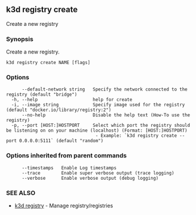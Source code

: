 ## k3d registry create

Create a new registry

### Synopsis

Create a new registry.

```
k3d registry create NAME [flags]
```

### Options

```
      --default-network string   Specify the network connected to the registry (default "bridge")
  -h, --help                     help for create
  -i, --image string             Specify image used for the registry (default "docker.io/library/registry:2")
      --no-help                  Disable the help text (How-To use the registry)
  -p, --port [HOST:]HOSTPORT     Select which port the registry should be listening on on your machine (localhost) (Format: [HOST:]HOSTPORT)
                                  - Example: `k3d registry create --port 0.0.0.0:5111` (default "random")
```

### Options inherited from parent commands

```
      --timestamps   Enable Log timestamps
      --trace        Enable super verbose output (trace logging)
      --verbose      Enable verbose output (debug logging)
```

### SEE ALSO

* [k3d registry](k3d_registry.md)	 - Manage registry/registries

